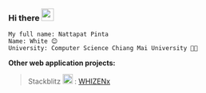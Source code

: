 ### Hi there <img src="https://media.giphy.com/media/hvRJCLFzcasrR4ia7z/giphy.gif" width="25px">
```
My full name: Nattapat Pinta
Name: White 😊
University: Computer Science Chiang Mai University 💜✨
```

<!-- - 🌱 I’m currently learning
- > <code><img height="20" src="https://www.docker.com/sites/default/files/d8/2019-07/vertical-logo-monochromatic.png"></code> Docker container, image

**Computer languages and Tools: (Student Level)**

<code><img height="20" src="https://cdn.iconscout.com/icon/free/png-512/java-23-225999.png"></code>
<code><img height="20" src="https://seeklogo.com/images/K/kotlin-logo-30C1970B05-seeklogo.com.png"></code>
<code><img height="20" src="https://raw.githubusercontent.com/github/explore/80688e429a7d4ef2fca1e82350fe8e3517d3494d/topics/javascript/javascript.png"></code>
<code><img height="20" src="https://www.howtoautomate.in.th/wp-content/uploads/2019/04/ts.png"></code>
<code><img height="20" src="https://raw.githubusercontent.com/github/explore/80688e429a7d4ef2fca1e82350fe8e3517d3494d/topics/nodejs/nodejs.png"></code>
<code><img height="20" src="https://raw.githubusercontent.com/github/explore/80688e429a7d4ef2fca1e82350fe8e3517d3494d/topics/cpp/cpp.png"></code>
<code><img height="20" src="https://raw.githubusercontent.com/github/explore/80688e429a7d4ef2fca1e82350fe8e3517d3494d/topics/python/python.png"></code>
<code><img height="20" src="https://image.flaticon.com/icons/png/512/919/919830.png"></code>
<code><img height="20" src="https://raw.githubusercontent.com/github/explore/80688e429a7d4ef2fca1e82350fe8e3517d3494d/topics/mysql/mysql.png"></code>
<code><img height="20" src="https://raw.githubusercontent.com/github/explore/80688e429a7d4ef2fca1e82350fe8e3517d3494d/topics/firebase/firebase.png"></code>
<code><img height="20" src="https://raw.githubusercontent.com/github/explore/80688e429a7d4ef2fca1e82350fe8e3517d3494d/topics/git/git.png"></code>
<code><img height="20" src="https://icons.iconarchive.com/icons/papirus-team/papirus-apps/512/julia-icon.png"></code>

**Editor:**

<code><img height="20" src="https://upload.wikimedia.org/wikipedia/commons/thumb/9/9a/Visual_Studio_Code_1.35_icon.svg/1024px-Visual_Studio_Code_1.35_icon.svg.png"></code>
<code><img height="20" src="https://cdn.iconscout.com/icon/free/png-256/sublime-439588.png"></code>
<code><img height="20" src="https://2.bp.blogspot.com/-tzm1twY_ENM/XlCRuI0ZkRI/AAAAAAAAOso/BmNOUANXWxwc5vwslNw3WpjrDlgs9PuwQCLcBGAsYHQ/s1600/pasted%2Bimage%2B0.png"></code>
<code><img height="20" src="https://cdn2.iconfinder.com/data/icons/pack1-baco-flurry-icons-style/512/XAMPP.png"></code>

**Frameworks:**

<code><img height="20" src="https://iconape.com/wp-content/files/vp/196729/svg/196729.svg"></code>
<code><img height="20" src="https://img.icons8.com/color/452/bootstrap.png"></code>
<code><img height="20" src="https://icon-library.com/images/jquery-icon-png/jquery-icon-png-7.jpg"></code> -->

**Other web application projects:**

> Stackblitz <code><img height="20" src="https://pbs.twimg.com/profile_images/1055142255722344448/xhqy_EUP_400x400.jpg"></code> : <a href="https://stackblitz.com/@WHIZENx">WHIZENx</a>

<!--
**WHIZENx/WHIZENx** is a ✨ _special_ ✨ repository because its `README.md` (this file) appears on your GitHub profile.

Here are some ideas to get you started:

- 🔭 I’m currently working on ...
- 🌱 I’m currently learning ...
- 👯 I’m looking to collaborate on ...
- 🤔 I’m looking for help with ...
- 💬 Ask me about ...
- 📫 How to reach me: ...
- 😄 Pronouns: ...
- ⚡ Fun fact: ...
-->
